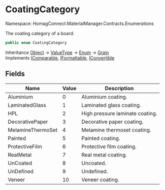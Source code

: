 ﻿# CoatingCategory

Namespace: HomagConnect.MaterialManager.Contracts.Enumerations

The coating category of a board.

```csharp
public enum CoatingCategory
```

Inheritance [Object](https://docs.microsoft.com/en-us/dotnet/api/system.object) → [ValueType](https://docs.microsoft.com/en-us/dotnet/api/system.valuetype) → [Enum](https://docs.microsoft.com/en-us/dotnet/api/system.enum) → [Grain](./homagconnect.intellidivide.contracts.base.grain.md)<br>
Implements [IComparable](https://docs.microsoft.com/en-us/dotnet/api/system.icomparable), [IFormattable](https://docs.microsoft.com/en-us/dotnet/api/system.iformattable), [IConvertible](https://docs.microsoft.com/en-us/dotnet/api/system.iconvertible)

## Fields

| Name | Value | Description|
|------|-------|------------|
| Aluminium | 0 | Aluminium coating. |
| LaminatedGlass | 1 | Laminated glass coating. |
| HPL | 2 | High pressure laminate coating. |
| DecorativePaper | 3 | Decorative paper coating. |
| MelamineThermoSet | 4 | Melamine thermoset coating. |
| Painted | 5 | Painted coating. |
| ProtectiveFilm | 6 | Protective film coating. |
| RealMetal | 7 | Real metal coating. |
| UnCoated | 8 | Uncoated. |
| UnDefined | 9 | Undefined. |
| Veneer | 10 | Veneer coating. |
